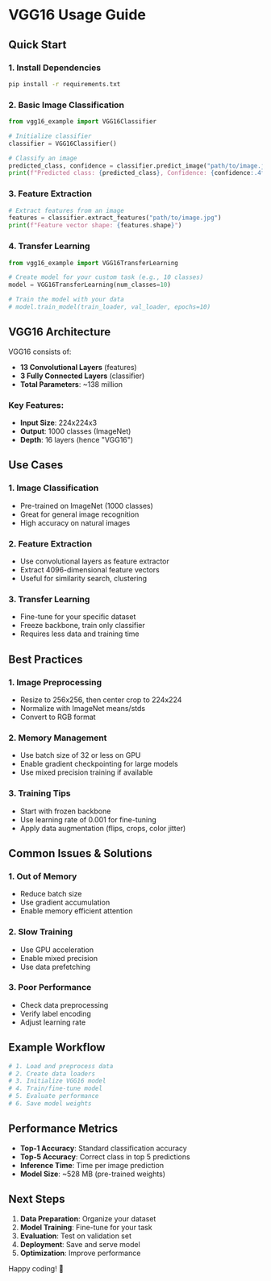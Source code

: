 # VGG16 Usage Guide

## Quick Start

### 1. Install Dependencies
```bash
pip install -r requirements.txt
```

### 2. Basic Image Classification
```python
from vgg16_example import VGG16Classifier

# Initialize classifier
classifier = VGG16Classifier()

# Classify an image
predicted_class, confidence = classifier.predict_image("path/to/image.jpg")
print(f"Predicted class: {predicted_class}, Confidence: {confidence:.4f}")
```

### 3. Feature Extraction
```python
# Extract features from an image
features = classifier.extract_features("path/to/image.jpg")
print(f"Feature vector shape: {features.shape}")
```

### 4. Transfer Learning
```python
from vgg16_example import VGG16TransferLearning

# Create model for your custom task (e.g., 10 classes)
model = VGG16TransferLearning(num_classes=10)

# Train the model with your data
# model.train_model(train_loader, val_loader, epochs=10)
```

## VGG16 Architecture

VGG16 consists of:
- **13 Convolutional Layers** (features)
- **3 Fully Connected Layers** (classifier)
- **Total Parameters**: ~138 million

### Key Features:
- **Input Size**: 224x224x3
- **Output**: 1000 classes (ImageNet)
- **Depth**: 16 layers (hence "VGG16")

## Use Cases

### 1. **Image Classification**
- Pre-trained on ImageNet (1000 classes)
- Great for general image recognition
- High accuracy on natural images

### 2. **Feature Extraction**
- Use convolutional layers as feature extractor
- Extract 4096-dimensional feature vectors
- Useful for similarity search, clustering

### 3. **Transfer Learning**
- Fine-tune for your specific dataset
- Freeze backbone, train only classifier
- Requires less data and training time

## Best Practices

### 1. **Image Preprocessing**
- Resize to 256x256, then center crop to 224x224
- Normalize with ImageNet means/stds
- Convert to RGB format

### 2. **Memory Management**
- Use batch size of 32 or less on GPU
- Enable gradient checkpointing for large models
- Use mixed precision training if available

### 3. **Training Tips**
- Start with frozen backbone
- Use learning rate of 0.001 for fine-tuning
- Apply data augmentation (flips, crops, color jitter)

## Common Issues & Solutions

### 1. **Out of Memory**
- Reduce batch size
- Use gradient accumulation
- Enable memory efficient attention

### 2. **Slow Training**
- Use GPU acceleration
- Enable mixed precision
- Use data prefetching

### 3. **Poor Performance**
- Check data preprocessing
- Verify label encoding
- Adjust learning rate

## Example Workflow

```python
# 1. Load and preprocess data
# 2. Create data loaders
# 3. Initialize VGG16 model
# 4. Train/fine-tune model
# 5. Evaluate performance
# 6. Save model weights
```

## Performance Metrics

- **Top-1 Accuracy**: Standard classification accuracy
- **Top-5 Accuracy**: Correct class in top 5 predictions
- **Inference Time**: Time per image prediction
- **Model Size**: ~528 MB (pre-trained weights)

## Next Steps

1. **Data Preparation**: Organize your dataset
2. **Model Training**: Fine-tune for your task
3. **Evaluation**: Test on validation set
4. **Deployment**: Save and serve model
5. **Optimization**: Improve performance

Happy coding! 🚀 